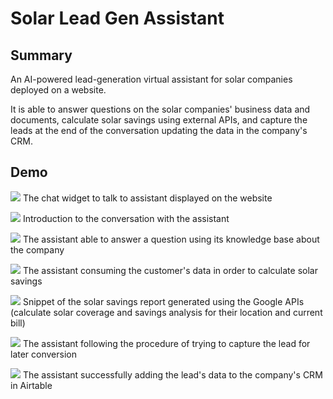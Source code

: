 # Solar Lead Gen Assistant

## Summary
An AI-powered lead-generation virtual assistant for solar companies deployed on a website.

It is able to answer questions on the solar companies' business data and documents, calculate solar savings using external APIs, and capture the leads at the end of the conversation updating the data in the company's CRM.

## Demo
![](images/chatwidget.png)
The chat widget to talk to assistant displayed on the website

![](images/intro.png)
Introduction to the conversation with the assistant

![](images/kb.png)
The assistant able to answer a question using its knowledge base about the company

![](images/calculation.png)
The assistant consuming the customer's data in order to calculate solar savings

![](images/calculations2.png)
Snippet of the solar savings report generated using the Google APIs (calculate solar coverage and savings analysis for their location and current bill)

![](images/leadcapture.png)
The assistant following the procedure of trying to capture the lead for later conversion

![](images/airtablecrm.png)
The assistant successfully adding the lead's data to the company's CRM in Airtable
